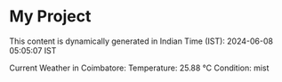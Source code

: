 # My Project

This content is dynamically generated in Indian Time (IST): 2024-06-08 05:05:07 IST


Current Weather in Coimbatore:
Temperature: 25.88 °C
Condition: mist
